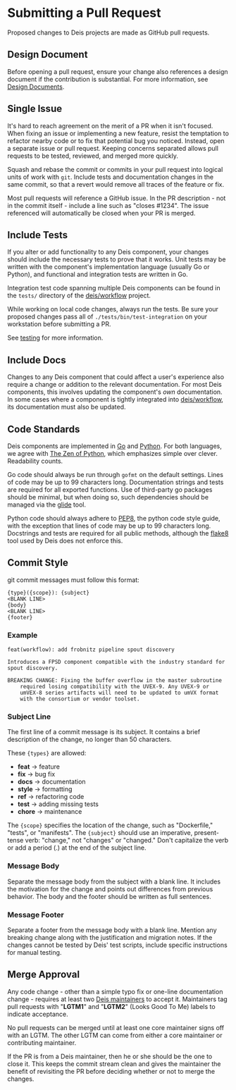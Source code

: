 # Submitting a Pull Request

Proposed changes to Deis projects are made as GitHub pull requests.

## Design Document

Before opening a pull request, ensure your change also references a design document if the contribution is substantial. For more information, see [Design Documents](design-documents.md).

## Single Issue

It's hard to reach agreement on the merit of a PR when it isn't focused. When fixing an issue or implementing a new feature, resist the temptation to refactor nearby code or to fix that potential bug you noticed. Instead, open a separate issue or pull request. Keeping concerns separated allows pull requests to be tested, reviewed, and merged more quickly.

Squash and rebase the commit or commits in your pull request into logical units of work with `git`. Include tests and documentation changes in the same commit, so that a revert would remove all traces of the feature or fix.

Most pull requests will reference a GitHub issue. In the PR description - not in the commit itself - include a line such as "closes #1234". The issue referenced will automatically be closed when your PR is merged.


## Include Tests

If you alter or add functionality to any Deis component, your changes should include the necessary tests to prove that it works. Unit tests may be written with the component's implementation language (usually Go or Python), and functional and integration tests are written in Go.

Integration test code spanning multiple Deis components can be found in the `tests/` directory of the [deis/workflow][workflow] project.

While working on local code changes, always run the tests.  Be sure your proposed changes pass all of `./tests/bin/test-integration` on your workstation before submitting a PR.

See [testing](testing.md) for more information.


## Include Docs

Changes to any Deis component that could affect a user's experience also require a change or addition to the relevant documentation. For most Deis components, this involves updating the component's _own_ documentation. In some cases where a component is tightly integrated into [deis/workflow][workflow], its documentation must also be updated.


## Code Standards

Deis components are implemented in [Go][] and [Python][]. For both languages, we agree with [The Zen of Python][zen], which emphasizes simple over clever. Readability counts.

Go code should always be run through `gofmt` on the default settings. Lines of code may be up to 99 characters long. Documentation strings and tests are required for all exported functions. Use of third-party go packages should be minimal, but when doing so, such dependencies should be managed via the [glide][] tool.

Python code should always adhere to [PEP8][], the python code style guide, with the exception that lines of code may be up to 99 characters long. Docstrings and tests are required for all public methods, although the [flake8][] tool used by Deis does not enforce this.

## Commit Style

git commit messages must follow this format:

    {type}({scope}): {subject}
    <BLANK LINE>
    {body}
    <BLANK LINE>
    {footer}

### Example

    feat(workflow): add frobnitz pipeline spout discovery

    Introduces a FPSD component compatible with the industry standard for
    spout discovery.

    BREAKING CHANGE: Fixing the buffer overflow in the master subroutine
        required losing compatibility with the UVEX-9. Any UVEX-9 or
        umVEX-8 series artifacts will need to be updated to umVX format
        with the consortium or vendor toolset.

### Subject Line

The first line of a commit message is its subject. It contains a brief description of the change, no longer than 50 characters.

These `{types}` are allowed:

- **feat** -> feature
- **fix** -> bug fix
- **docs** -> documentation
- **style** -> formatting
- **ref** -> refactoring code
- **test** -> adding missing tests
- **chore** -> maintenance

The `{scope}` specifies the location of the change, such as "Dockerfile," "tests", or "manifests". The `{subject}` should use an imperative, present-tense verb: "change," not "changes" or "changed." Don't capitalize the verb or add a period (.) at the end of the subject line.

### Message Body

Separate the message body from the subject with a blank line. It includes the motivation for the change and points out differences from previous behavior. The body and the footer should be written as full sentences.

### Message Footer

Separate a footer from the message body with a blank line. Mention any breaking change along with the justification and migration notes. If the changes cannot be tested by Deis' test scripts, include specific instructions for manual testing.


## Merge Approval

Any code change - other than a simple typo fix or one-line documentation change - requires at least two [Deis maintainers][maintainers] to accept it.  Maintainers tag pull requests with "**LGTM1**" and "**LGTM2**" (Looks Good To Me) labels to indicate acceptance.

No pull requests can be merged until at least one core maintainer signs off with an LGTM. The other LGTM can come from either a core maintainer or contributing maintainer.

If the PR is from a Deis maintainer, then he or she should be the one to close it. This keeps the commit stream clean and gives the maintainer the benefit of revisiting the PR before deciding whether or not to merge the changes.

[go]: http://golang.org/
[glide]: https://github.com/Masterminds/glide
[flake8]: https://pypi.python.org/pypi/flake8/
[maintainers]: maintainers.md
[pep8]: http://www.python.org/dev/peps/pep-0008/
[python]: http://www.python.org/
[zen]: http://www.python.org/dev/peps/pep-0020/
[workflow]: https://github.com/deis/workflow
